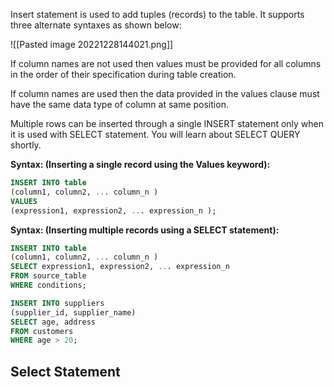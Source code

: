 Insert statement is used to add tuples (records) to the table. It supports three alternate syntaxes as shown below:

![[Pasted image 20221228144021.png]]

If column names are not used then values must be provided for all columns in the order of their specification during table creation.

If column names are used then the data provided in the values clause must have the same data type of column at same position.

Multiple rows can be inserted through a single INSERT statement only when it is used with SELECT statement. You will learn about SELECT QUERY shortly.

**Syntax: (Inserting a single record using the Values keyword):**

```sql
INSERT INTO table  
(column1, column2, ... column_n )  
VALUES  
(expression1, expression2, ... expression_n );   
```

**Syntax: (Inserting multiple records using a SELECT statement):**

```sql
INSERT INTO table  
(column1, column2, ... column_n )  
SELECT expression1, expression2, ... expression_n  
FROM source_table  
WHERE conditions;  
```

```sql
INSERT INTO suppliers  
(supplier_id, supplier_name)  
SELECT age, address  
FROM customers  
WHERE age > 20;  
```

## Select Statement

